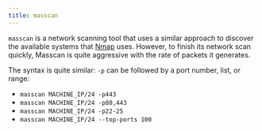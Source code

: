 ```yaml
---
title: masscan
---
```


`masscan` is a network scanning tool that uses a similar approach to discover the available systems that [Nmap](/Knowledge/OffSec/tools/nmap/_index.md) uses. However, to finish its network scan quickly, Masscan is quite aggressive with the rate of packets it generates.

The syntax is quite similar: `-p` can be followed by a port number, list, or range:

- `masscan MACHINE_IP/24 -p443`
- `masscan MACHINE_IP/24 -p80,443`
- `masscan MACHINE_IP/24 -p22-25`
- `masscan MACHINE_IP/24 ‐‐top-ports 100`
